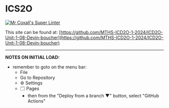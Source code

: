 # ICS2O

[![Mr Coxall's Super Linter](https://github.com/MTHS-ICD2O-1-2024/ICD2O-Unit-1-08-Devin-boucher/workflows/Mr%20Coxall's%20Super%20Linter/badge.svg)](https://github.com/MTHS-ICD2O-1-2024/ICD2O-Unit-1-08-Devin-boucher/actions)

This site can be found at: [https://github.com/MTHS-ICD2O-1-2024/ICD2O-Unit-1-08-Devin-boucher](https://github.com/MTHS-ICD2O-1-2024/ICD2O-Unit-1-08-Devin-boucher)

---

**NOTES ON INITIAL LOAD:**
- remember to goto on the menu bar:
  - File
  - Go to Repository
  - ⚙ Settings
  - 🗔 Pages
    - then from the "Deploy from a branch ▼" button, select "GitHub Actions"
